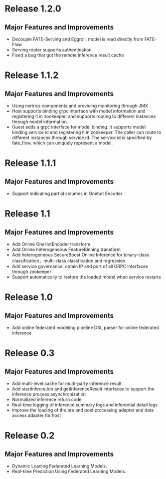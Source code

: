 # Release 1.2.0
## Major Features and Improvements
* Decouple FATE-Serving and Eggroll, model is read directly from FATE-Flow
* Serving router supports authentication
* Fixed a bug that got the remote inference result cache

# Release 1.1.2
## Major Features and Improvements
* Using metrics components and providing monitoring through JMX
* Host supports binding grpc interface with model information and registering it in zookeeper, and supports routing to different instances through model information.
* Guest adds a grpc interface for model binding. It supports model binding service id and registering it in zookeeper. The caller can route to different instances through service id. The service id is specified by fate_flow, which can uniquely represent a model.

# Release 1.1.1
## Major Features and Improvements
* Support indicating partial columns in Onehot Encoder

# Release 1.1
## Major Features and Improvements
* Add Online OneHotEncoder transform
* Add Online heterogeneous FeatureBinning transform
* Add heterogeneous SecureBoost Online Inference for binary-class classification，multi-class classfication and regression
* Add service governance, obtain IP and port of all GRPC interfaces through zookeeper 
* Support automatically to restore the loaded model when service restarts

# Release 1.0
## Major Features and Improvements
* Add online federated modeling pipeline DSL parser for online federated inference

# Release 0.3
## Major Features and Improvements
* Add multi-level cache for multi-party inference result
* Add startInferceJob and getInferenceResult interfaces to support the inference process asynchronization
* Normalized inference return code
* Real-time logging of inference summary logs and inferential detail logs
* Improve the loading of the pre and post processing adapter and data access adapter for host

# Release 0.2
## Major Features and Improvements
*	Dynamic Loading Federated Learning Models.
*	Real-time Prediction Using Federated Learning Models.

